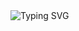 
<img src="https://camo.githubusercontent.com/7f90e7a1393c198e6d142cfe4e2d6fd6f2db609cf56ed1d76f6d805414efa0bf/68747470733a2f2f726561646d652d747970696e672d7376672e64656d6f6c61622e636f6d3f666f6e743d466972612b436f64652670617573653d35303026636f6c6f723d4343363639392677696474683d363030266c696e65733d4379626572205365637572697479205265766572736520456e67696e656572696e672663656e7465723d747275652673697a653d3235" alt="Typing SVG" data-canonical-src="https://readme-typing-svg.demolab.com?font=Fira+Code&amp;pause=500&amp;color=CC6699&amp;width=600&amp;lines=I love computer science. &amp;center=true&amp;size=25" style="max-width: 100%;">
